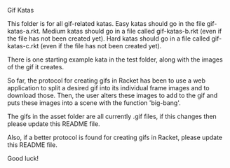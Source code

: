 Gif Katas

This folder is for all gif-related katas. Easy katas should go in the file gif-katas-a.rkt.
Medium katas should go in a file called gif-katas-b.rkt (even if the file has not been created yet).
Hard katas should go in a file called gif-katas-c.rkt (even if the file has not been created yet).

There is one starting example kata in the test folder, along with the images of the gif it creates.

So far, the protocol for creating gifs in Racket has been to use a web application to split a desired gif
into its individual frame images and to download those. Then, the user alters these images to add to the gif
and puts these images into a scene with the function 'big-bang'.

The gifs in the asset folder are all currently .gif files, if this changes then please update this README file.

Also, if a better protocol is found for creating gifs in Racket, please update this README file.

Good luck!